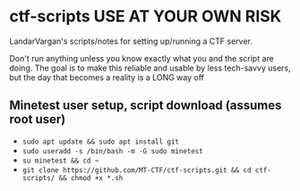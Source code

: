 # ctf-scripts __**USE AT YOUR OWN RISK**__
LandarVargan's scripts/notes for setting up/running a CTF server.

Don't run anything unless you know exactly what you and the script are doing.
The goal is to make this reliable and usable by less tech-savvy users, but the day that becomes a reality is a LONG way off

## Minetest user setup, script download (assumes root user)
* `sudo apt update && sudo apt install git`
* `sudo useradd -s /bin/bash -m -G sudo minetest`
* `su minetest && cd ~`
* `git clone https://github.com/MT-CTF/ctf-scripts.git && cd ctf-scripts/ && chmod +x *.sh`